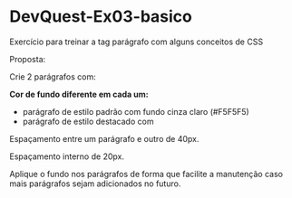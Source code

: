 # DevQuest-Ex03-basico
Exercício para treinar a tag parágrafo com alguns conceitos de CSS


Proposta:

Crie 2 parágrafos com:

**Cor de fundo diferente em cada um:** 

- parágrafo de estilo padrão com fundo
cinza claro (#F5F5F5)
- parágrafo de estilo destacado com

Espaçamento entre um parágrafo e outro de
40px.

Espaçamento interno de 20px.

Aplique o fundo nos parágrafos de forma que
facilite a manutenção caso mais parágrafos
sejam adicionados no futuro.
